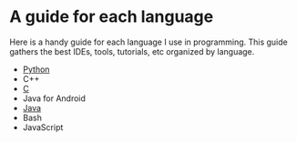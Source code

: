 # A guide for each language

Here is a handy guide for each language I use in programming. This guide gathers the best IDEs, tools, tutorials, etc organized by language.

* [Python](/programming_languages/python_guide.md)
* C++
* [C](/programming_languages/c_guide.md)
* Java for Android
* [Java](/programming_languages/java_guide.md)
* Bash
* JavaScript
